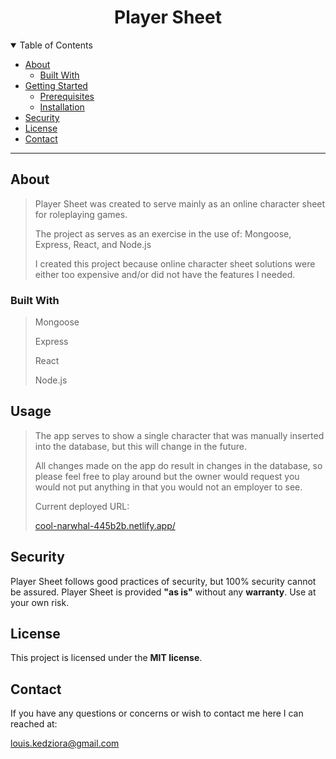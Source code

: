 <div align="center">
  <h1>Player Sheet</h1>
</div>

<details open="open">
<summary>Table of Contents</summary>

- [About](#about)
  - [Built With](#built-with)
- [Getting Started](#getting-started)
  - [Prerequisites](#prerequisites)
  - [Installation](#installation)
- [Security](#security)
- [License](#license)
- [Contact](#contact)

</details>

---

## About

> Player Sheet was created to serve mainly as an online character sheet for roleplaying games.
>
> The project as serves as an exercise in the use of: Mongoose, Express, React, and Node.js
>
> I created this project because online character sheet solutions were either too expensive and/or did not have the features I needed.

### Built With

> Mongoose
>
> Express
>
> React
>
> Node.js

## Usage

> The app serves to show a single character that was manually inserted into the database, but this will change in the future.
>
> All changes made on the app do result in changes in the database, so please feel free to play around but the owner would request you would not put anything in that you would not an employer to see.
>
> Current deployed URL:
>
> [cool-narwhal-445b2b.netlify.app/](https://cool-narwhal-445b2b.netlify.app/ "https://cool-narwhal-445b2b.netlify.app/")

## Security

Player Sheet follows good practices of security, but 100% security cannot be assured.
Player Sheet is provided **"as is"** without any **warranty**. Use at your own risk.

## License

This project is licensed under the **MIT license**.

## Contact

If you have any questions or concerns or wish to contact me here I can reached at:

louis.kedziora@gmail.com
